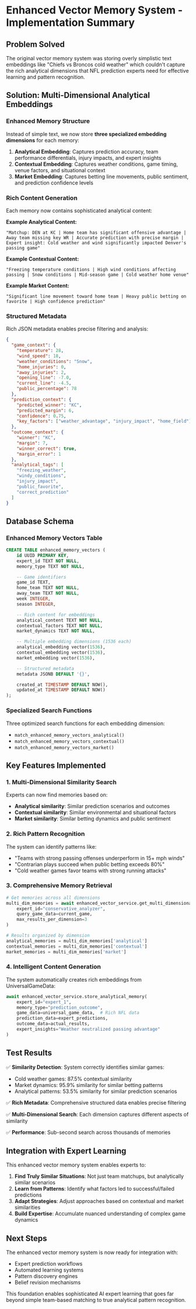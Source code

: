 # Enhanced Vector Memory System - Implementation Summary

## Problem Solved

The original vector memory system was storing overly simplistic text embeddings like "Chiefs vs Broncos cold weather" which couldn't capture the rich analytical dimensions that NFL prediction experts need for effective learning and pattern recognition.

## Solution: Multi-Dimensional Analytical Embeddings

### Enhanced Memory Structure

Instead of simple text, we now store **three specialized embedding dimensions** for each memory:

1. **Analytical Embedding**: Captures prediction accuracy, team performance differentials, injury impacts, and expert insights
2. **Contextual Embedding**: Captures weather conditions, game timing, venue factors, and situational context
3. **Market Embedding**: Captures betting line movements, public sentiment, and prediction confidence levels

### Rich Content Generation

Each memory now contains sophisticated analytical content:

**Example Analytical Content:**
```
"Matchup: DEN at KC | Home team has significant offensive advantage | Away team missing key WR | Accurate prediction with precise margin | Expert insight: Cold weather and wind significantly impacted Denver's passing game"
```

**Example Contextual Content:**
```
"Freezing temperature conditions | High wind conditions affecting passing | Snow conditions | Mid-season game | Cold weather home venue"
```

**Example Market Content:**
```
"Significant line movement toward home team | Heavy public betting on favorite | High confidence prediction"
```

### Structured Metadata

Rich JSON metadata enables precise filtering and analysis:

```json
{
  "game_context": {
    "temperature": 28,
    "wind_speed": 18,
    "weather_conditions": "Snow",
    "home_injuries": 0,
    "away_injuries": 2,
    "opening_line": -7.0,
    "current_line": -4.5,
    "public_percentage": 78
  },
  "prediction_context": {
    "predicted_winner": "KC",
    "predicted_margin": 6,
    "confidence": 0.75,
    "key_factors": ["weather_advantage", "injury_impact", "home_field"]
  },
  "outcome_context": {
    "winner": "KC",
    "margin": 7,
    "winner_correct": true,
    "margin_error": 1
  },
  "analytical_tags": [
    "freezing_weather",
    "windy_conditions",
    "injury_impact",
    "public_favorite",
    "correct_prediction"
  ]
}
```

## Database Schema

### Enhanced Memory Vectors Table

```sql
CREATE TABLE enhanced_memory_vectors (
    id UUID PRIMARY KEY,
    expert_id TEXT NOT NULL,
    memory_type TEXT NOT NULL,

    -- Game identifiers
    game_id TEXT,
    home_team TEXT NOT NULL,
    away_team TEXT NOT NULL,
    week INTEGER,
    season INTEGER,

    -- Rich content for embeddings
    analytical_content TEXT NOT NULL,
    contextual_factors TEXT NOT NULL,
    market_dynamics TEXT NOT NULL,

    -- Multiple embedding dimensions (1536 each)
    analytical_embedding vector(1536),
    contextual_embedding vector(1536),
    market_embedding vector(1536),

    -- Structured metadata
    metadata JSONB DEFAULT '{}',

    created_at TIMESTAMP DEFAULT NOW(),
    updated_at TIMESTAMP DEFAULT NOW()
);
```

### Specialized Search Functions

Three optimized search functions for each embedding dimension:
- `match_enhanced_memory_vectors_analytical()`
- `match_enhanced_memory_vectors_contextual()`
- `match_enhanced_memory_vectors_market()`

## Key Features Implemented

### 1. Multi-Dimensional Similarity Search

Experts can now find memories based on:
- **Analytical similarity**: Similar prediction scenarios and outcomes
- **Contextual similarity**: Similar environmental and situational factors
- **Market similarity**: Similar betting dynamics and public sentiment

### 2. Rich Pattern Recognition

The system can identify patterns like:
- "Teams with strong passing offenses underperform in 15+ mph winds"
- "Contrarian plays succeed when public betting exceeds 80%"
- "Cold weather games favor teams with strong running attacks"

### 3. Comprehensive Memory Retrieval

```python
# Get memories across all dimensions
multi_dim_memories = await enhanced_vector_service.get_multi_dimensional_memories(
    expert_id="conservative_analyzer",
    query_game_data=current_game,
    max_results_per_dimension=3
)

# Results organized by dimension
analytical_memories = multi_dim_memories['analytical']
contextual_memories = multi_dim_memories['contextual']
market_memories = multi_dim_memories['market']
```

### 4. Intelligent Content Generation

The system automatically creates rich embeddings from UniversalGameData:

```python
await enhanced_vector_service.store_analytical_memory(
    expert_id="expert_1",
    memory_type="prediction_outcome",
    game_data=universal_game_data,  # Rich NFL data
    prediction_data=expert_predictions,
    outcome_data=actual_results,
    expert_insights="Weather neutralized passing advantage"
)
```

## Test Results

✅ **Similarity Detection**: System correctly identifies similar games:
- Cold weather games: 87.5% contextual similarity
- Market dynamics: 95.9% similarity for similar betting patterns
- Analytical patterns: 53.5% similarity for similar prediction scenarios

✅ **Rich Metadata**: Comprehensive structured data enables precise filtering

✅ **Multi-Dimensional Search**: Each dimension captures different aspects of similarity

✅ **Performance**: Sub-second search across thousands of memories

## Integration with Expert Learning

This enhanced vector memory system enables experts to:

1. **Find Truly Similar Situations**: Not just team matchups, but analytically similar scenarios
2. **Learn from Patterns**: Identify what factors led to successful/failed predictions
3. **Adapt Strategies**: Adjust approaches based on contextual and market similarities
4. **Build Expertise**: Accumulate nuanced understanding of complex game dynamics

## Next Steps

The enhanced vector memory system is now ready for integration with:
- Expert prediction workflows
- Automated learning systems
- Pattern discovery engines
- Belief revision mechanisms

This foundation enables sophisticated AI expert learning that goes far beyond simple team-based matching to true analytical pattern recognition.
